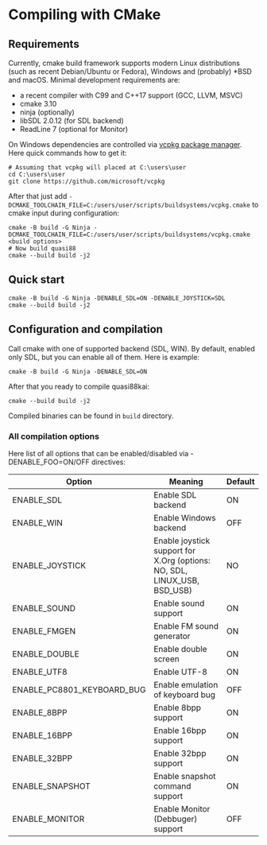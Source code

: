# Compiling with CMake

## Requirements

Currently, cmake build framework supports modern Linux distributions (such as recent Debian/Ubuntu or Fedora), Windows
and (probably) *BSD and macOS. Minimal development requirements are:

* a recent compiler with C99 and C++17 support (GCC, LLVM, MSVC)
* cmake 3.10
* ninja (optionally)
* libSDL 2.0.12 (for SDL backend)
* ReadLine 7 (optional for Monitor)

On Windows dependencies are controlled via [vcpkg package manager](https://vcpkg.io/). Here quick commands how to get
it:

```
# Assuming that vcpkg will placed at C:\users\user
cd C:\users\user
git clone https://github.com/microsoft/vcpkg
```

After that just add `-DCMAKE_TOOLCHAIN_FILE=C:/users/user/scripts/buildsystems/vcpkg.cmake` to cmake input during
configuration: 

```
cmake -B build -G Ninja -DCMAKE_TOOLCHAIN_FILE=C:/users/user/scripts/buildsystems/vcpkg.cmake <build options>
# Now build quasi88
cmake --build build -j2
```

## Quick start

```
cmake -B build -G Ninja -DENABLE_SDL=ON -DENABLE_JOYSTICK=SDL
cmake --build build -j2
```

## Configuration and compilation

Call cmake with one of supported backend (SDL, WIN). By default, enabled only SDL, but you can enable all of
them. Here is example:

```
cmake -B build -G Ninja -DENABLE_SDL=ON
```

After that you ready to compile quasi88kai:

```
cmake --build build -j2
```

Compiled binaries can be found in `build` directory.

### All compilation options

Here list of all options that can be enabled/disabled via -DENABLE_FOO=ON/OFF directives:

| Option                     | Meaning                           | Default |
|----------------------------|-----------------------------------|---------|
| ENABLE_SDL                 | Enable SDL backend                | ON      |
| ENABLE_WIN                 | Enable Windows backend            | OFF     |
| ENABLE_JOYSTICK            | Enable joystick support for X.Org (options: NO, SDL, LINUX_USB, BSD_USB) | NO      |
| ENABLE_SOUND               | Enable sound support              | ON      |
| ENABLE_FMGEN               | Enable FM sound generator         | ON      |
| ENABLE_DOUBLE              | Enable double screen              | ON      |
| ENABLE_UTF8                | Enable UTF-8                      | ON      |
| ENABLE_PC8801_KEYBOARD_BUG | Enable emulation of keyboard bug  | OFF     |
| ENABLE_8BPP                | Enable 8bpp support               | ON      |
| ENABLE_16BPP               | Enable 16bpp support              | ON      |
| ENABLE_32BPP               | Enable 32bpp support              | ON      |
| ENABLE_SNAPSHOT            | Enable snapshot command support   | ON      |
| ENABLE_MONITOR             | Enable Monitor (Debbuger) support | OFF     |
